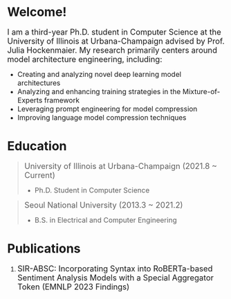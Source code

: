 <style>
r { color: Red }
o { color: Orange }
g { color: Green }
</style>

# Welcome!
<font size="4">I am a third-year Ph.D. student in Computer Science at the University of Illinois at Urbana-Champaign advised by Prof. Julia Hockenmaier. My research primarily centers around model architecture engineering, including: </font>
- <font size="3">Creating and analyzing novel deep learning model architectures</font>
- <font size="3">Analyzing and enhancing training strategies in the Mixture-of-Experts framework</font>
- <font size="3">Leveraging prompt engineering for model compression</font>
- <font size="3">Improving language model compression techniques</font>

# Education

> <font size="4">University of Illinois at Urbana-Champaign (2021.8 ~ Current)</font>
> - <font size="3"> Ph.D. Student in Computer Science</font>

> <font size="4"> Seoul National University (2013.3 ~ 2021.2)</font>
> - <font size="3"> B.S. in Electrical and Computer Engineering</font>

# Publications
1. <font size="4"> SIR-ABSC: Incorporating Syntax into RoBERTa-based Sentiment Analysis Models with a Special Aggregator Token (EMNLP 2023 Findings)</font>
